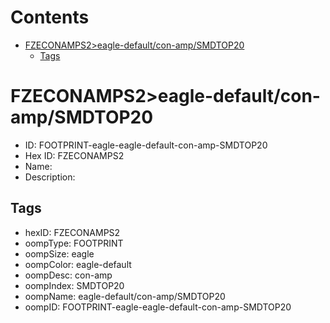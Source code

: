 



Contents
========

* [FZECONAMPS2>eagle-default/con-amp/SMDTOP20](#fzeconamps2eagle-defaultcon-ampsmdtop20)
	* [Tags](#tags)

# FZECONAMPS2>eagle-default/con-amp/SMDTOP20

- ID: FOOTPRINT-eagle-eagle-default-con-amp-SMDTOP20
- Hex ID: FZECONAMPS2
- Name: 
- Description: 

## Tags

- hexID: FZECONAMPS2
- oompType: FOOTPRINT
- oompSize: eagle
- oompColor: eagle-default
- oompDesc: con-amp
- oompIndex: SMDTOP20
- oompName: eagle-default/con-amp/SMDTOP20
- oompID: FOOTPRINT-eagle-eagle-default-con-amp-SMDTOP20
